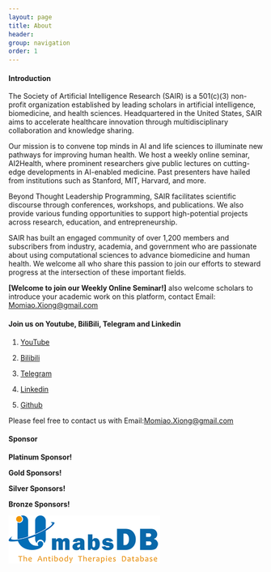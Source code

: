 ```yaml
---
layout: page
title: About
header:
group: navigation
order: 1
---
```


#### Introduction

The Society of Artificial Intelligence Research (SAIR) is a 501(c)(3) non-profit organization established by leading scholars in artificial intelligence, biomedicine, and health sciences. Headquartered in the United States, SAIR aims to accelerate healthcare innovation through multidisciplinary collaboration and knowledge sharing. 

Our mission is to convene top minds in AI and life sciences to illuminate new pathways for improving human health. We host a weekly online seminar, AI2Health, where prominent researchers give public lectures on cutting-edge developments in AI-enabled medicine. Past presenters have hailed from institutions such as Stanford, MIT, Harvard, and more. 

Beyond Thought Leadership Programming, SAIR facilitates scientific discourse through conferences, workshops, and publications. We also provide various funding opportunities to support high-potential projects across research, education, and entrepreneurship. 

SAIR has built an engaged community of over 1,200 members and subscribers from industry, academia, and government who are passionate about using computational sciences to advance biomedicine and human health. We welcome all who share this passion to join our efforts to steward progress at the intersection of these important fields.

**[Welcome to join our Weekly Online Seminar!]** also welcome scholars to introduce your academic work on this platform, contact Email: [Momiao.Xiong@gmail.com](mailto:Momiao.Xiong@gmail.com)

#### Join us on Youtube, BiliBili, Telegram and Linkedin

1. [YouTube](https://www.youtube.com/channel/UCwYrwLEn8p8ejz3CfUuvgkw)

2. [Bilibili](https://space.bilibili.com/2056525058)

3. [Telegram](https://t.me/+Nr2vEpia2fIwMjIx)

4. [Linkedin](https://www.linkedin.com/in/momiao-xiong-a7480892/)

5. [Github](https://github.com/Ai2healthcare)

Please feel free to contact us with Email:[Momiao.Xiong@gmail.com](mailto:Momiao.Xiong@gmail.com)

#### Sponsor

**Platinum Sponsor!**

**Gold Sponsors!**

**Silver Sponsors!**

**Bronze Sponsors!**

[<img alt="" src="images/Umabs-2022.png" />](https://umabs.com/)
